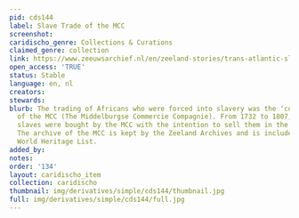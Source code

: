 ```yaml
---
pid: cds144
label: Slave Trade of the MCC
screenshot: 
caridischo_genre: Collections & Curations
claimed_genre: collection
link: https://www.zeeuwsarchief.nl/en/zeeland-stories/trans-atlantic-slave-trade/slave-trade-of-the-mcc/
open_access: 'TRUE'
status: Stable
language: en, nl
creators: 
stewards: 
blurb: The trading of Africans who were forced into slavery was the ‘core business’
  of the MCC (The Middelburgse Commercie Compagnie). From 1732 to 1807, 31.095 African
  slaves were bought by the MCC with the intention to sell them in the West Indies.
  The archive of the MCC is kept by the Zeeland Archives and is included on UNESCO’s
  World Heritage List.
added_by: 
notes: 
order: '134'
layout: caridischo_item
collection: caridischo
thumbnail: img/derivatives/simple/cds144/thumbnail.jpg
full: img/derivatives/simple/cds144/full.jpg
---
```

